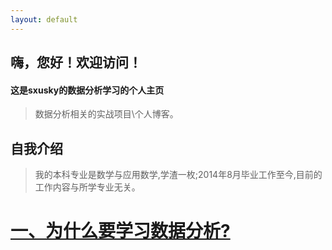 ```yaml
---
layout: default
---
```


## 嗨，您好！欢迎访问！
#### 这是sxusky的数据分析学习的个人主页
> 数据分析相关的实战项目\个人博客。

## 自我介绍
> 我的本科专业是数学与应用数学,学渣一枚;2014年8月毕业工作至今,目前的工作内容与所学专业无关。

# [一、为什么要学习数据分析?](my-page-1)